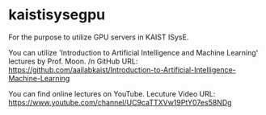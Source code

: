 # kaistisysegpu
For the purpose to utilize GPU servers in KAIST ISysE. 

You can utilize 'Introduction to Artificial Intelligence and Machine Learning' lectures by Prof. Moon.
/n
GitHub URL: https://github.com/aailabkaist/Introduction-to-Artificial-Intelligence-Machine-Learning


You can find online lectures on YouTube.
Lecuture Video URL: https://www.youtube.com/channel/UC9caTTXVw19PtY07es58NDg

